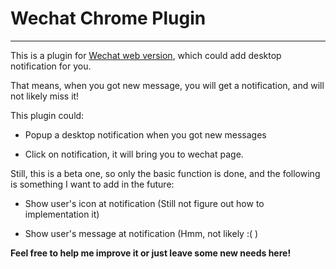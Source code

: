 # Wechat Chrome Plugin

---

This is a plugin for [Wechat web version](https://web.wechatapp.com/), which could add desktop notification for you.

That means, when you got new message, you will get a notification, and will not likely miss it!

This plugin could:

* Popup a desktop notification when you got new messages

* Click on notification, it will bring you to wechat page.

Still, this is a beta one, so only the basic function is done, and the following is something I want to add in the future:

* Show user's icon at notification (Still not figure out how to implementation it)

* Show user's message at notification (Hmm, not likely :( )


**Feel free to help me improve it or just leave some new needs here!**